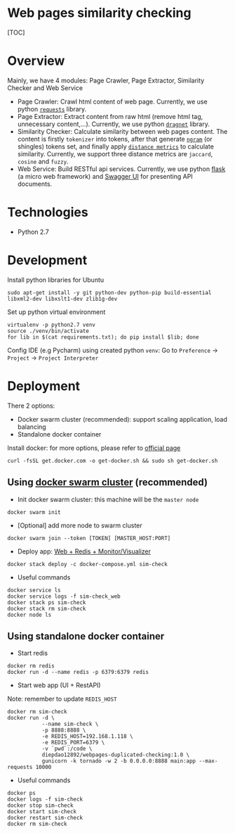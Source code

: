 # Web pages similarity checking

[TOC]

# Overview
Mainly, we have 4 modules: Page Crawler, Page Extractor, Similarity Checker and Web Service
- Page Crawler: Crawl html content of web page. Currently, we use python [`requests`](https://github.com/kennethreitz/requests) library.
- Page Extractor: Extract content from raw html (remove html tag, unnecessary content,...). Currently, we use python [`dragnet`](https://github.com/seomoz/dragnet)  library.
- Similarity Checker: Calculate similarity between web pages content. The content is firstly `tokenizer` into tokens, after that generate [`ngram`](https://en.wikipedia.org/wiki/N-gram) (or shingles) tokens set, and finally apply [`distance metrics`](http://dataaspirant.com/2015/04/11/five-most-popular-similarity-measures-implementation-in-python/) to calculate similarity. Currently, we support three distance metrics are `jaccard`, `cosine` and `fuzzy`.
- Web Service: Build RESTful api services. Currently, we use python [flask](http://flask.pocoo.org/) (a micro web framework) and [Swagger UI](http://swagger.io/) for presenting API documents.

# Technologies
- Python 2.7

# Development
Install python libraries for Ubuntu
```shell
sudo apt-get install -y git python-dev python-pip build-essential libxml2-dev libxslt1-dev zlib1g-dev
```
Set up python virtual environment
```shell
virtualenv -p python2.7 venv
source ./venv/bin/activate
for lib in $(cat requirements.txt); do pip install $lib; done
```
Config IDE (e.g Pycharm) using created python `venv`: Go to `Preference` -> `Project` -> `Project Interpreter`

# Deployment
There 2 options:
- Docker swarm cluster (recommended): support scaling application, load balancing
- Standalone docker container

Install docker: for more options, please refer to [official page](https://docs.docker.com/install/linux/docker-ce/ubuntu/)
```shell
curl -fsSL get.docker.com -o get-docker.sh && sudo sh get-docker.sh
```
## Using [docker swarm cluster](https://docs.docker.com/get-started/) (recommended)
- Init docker swarm cluster: this machine will be the `master node`
```shell
docker swarm init
```
- [Optional] add more node to swarm cluster
```shell
docker swarm join --token [TOKEN] [MASTER_HOST:PORT]
```
- Deploy app: [Web + Redis + Monitor/Visualizer](docker-compose.yml)
```shell
docker stack deploy -c docker-compose.yml sim-check
```

- Useful commands
```shell
docker service ls
docker service logs -f sim-check_web
docker stack ps sim-check
docker stack rm sim-check
docker node ls
```
## Using standalone docker container
- Start redis
```shell
docker rm redis
docker run -d --name redis -p 6379:6379 redis
```
- Start web app (UI + RestAPI)

Note: remember to update `REDIS_HOST`
```shell
docker rm sim-check
docker run -d \
           --name sim-check \
           -p 8888:8888 \
           -e REDIS_HOST=192.168.1.118 \
           -e REDIS_PORT=6379 \
           -v `pwd`:/code \
           diepdao12892/webpages-duplicated-checking:1.0 \
           gunicorn -k tornado -w 2 -b 0.0.0.0:8888 main:app --max-requests 10000
```

- Useful commands
```shell
docker ps
docker logs -f sim-check
docker stop sim-check
docker start sim-check
docker restart sim-check
docker rm sim-check
```